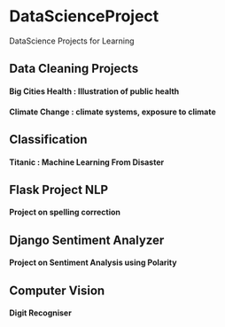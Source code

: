 # DataScienceProject
DataScience Projects for Learning

## Data Cleaning Projects
####	Big Cities Health : Illustration of public health
#### 	Climate Change : climate systems, exposure to climate

## Classification
####	Titanic : Machine Learning From Disaster

## Flask Project NLP
####	Project on spelling correction

## Django Sentiment Analyzer
####	Project on Sentiment Analysis using Polarity

## Computer Vision
####	Digit Recogniser
